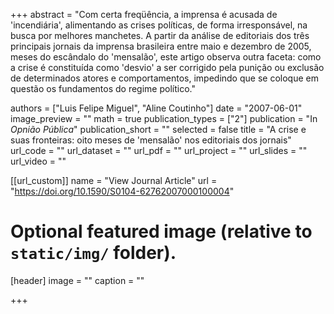 +++
abstract = "Com certa freqüência, a imprensa é acusada de 'incendiária', alimentando as crises políticas, de forma irresponsável, na busca por melhores manchetes. 
A partir da análise de editoriais dos três principais jornais da imprensa brasileira entre maio e dezembro de 2005, meses do escândalo do 'mensalão', este artigo
observa outra faceta: como a crise é constituída como 'desvio' a ser corrigido pela punição ou exclusão de determinados atores e comportamentos, impedindo que se 
coloque em questão os fundamentos do regime político."

authors = ["Luis Felipe Miguel", "Aline Coutinho"]
date = "2007-06-01"
image_preview = ""
math = true
publication_types = ["2"]
publication = "In *Opnião Pública*"
publication_short = ""
selected = false
title = "A crise e suas fronteiras: oito meses de 'mensalão' nos editoriais dos jornais"
url_code = ""
url_dataset = ""
url_pdf = ""
url_project = ""
url_slides = ""
url_video = ""

[[url_custom]]
name = "View Journal Article"
url = "https://doi.org/10.1590/S0104-62762007000100004"

# Optional featured image (relative to `static/img/` folder).
[header]
image = ""
caption = ""

+++

